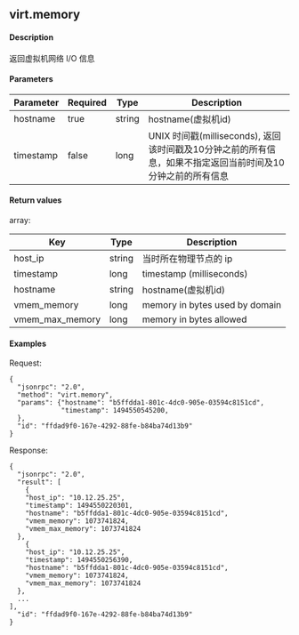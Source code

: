 virt.memory
----------------

#### Description

返回虚拟机网络 I/O 信息

#### Parameters

|Parameter|Required|  Type  |                             Description                                      |
|---------|--------|--------|------------------------------------------------------------------------------|
|hostname |true    |string  |hostname(虚拟机id)|
|timestamp|false   |long    |UNIX 时间戳(milliseconds), 返回该时间戳及10分钟之前的所有信息，如果不指定返回当前时间及10分钟之前的所有信息|

#### Return values

array:

|     Key        | Type |                                             Description                                 |
|----------------|------|-----------------------------------------------------------------------------------------|
|host_ip         |string|当时所在物理节点的 ip|
|timestamp       |long  |timestamp (milliseconds)|
|hostname        |string|hostname(虚拟机id)|
|vmem_memory     |long  |memory in bytes used by domain|
|vmem_max_memory |long  |memory in bytes allowed|

#### Examples

Request: 

    {
      "jsonrpc": "2.0",
      "method": "virt.memory",
      "params": {"hostname": "b5ffdda1-801c-4dc0-905e-03594c8151cd",
                 "timestamp": 1494550545200,
      },
      "id": "ffdad9f0-167e-4292-88fe-b84ba74d13b9" 
    }
    
Response: 

    {
      "jsonrpc": "2.0",
      "result": [
        {
        "host_ip": "10.12.25.25",
        "timestamp": 1494550220301,
        "hostname": "b5ffdda1-801c-4dc0-905e-03594c8151cd",
        "vmem_memory": 1073741824,
        "vmem_max_memory": 1073741824
      },
        {
        "host_ip": "10.12.25.25",
        "timestamp": 1494550256390,
        "hostname": "b5ffdda1-801c-4dc0-905e-03594c8151cd",
        "vmem_memory": 1073741824,
        "vmem_max_memory": 1073741824
      },
      ...
    ],
      "id": "ffdad9f0-167e-4292-88fe-b84ba74d13b9"
    }